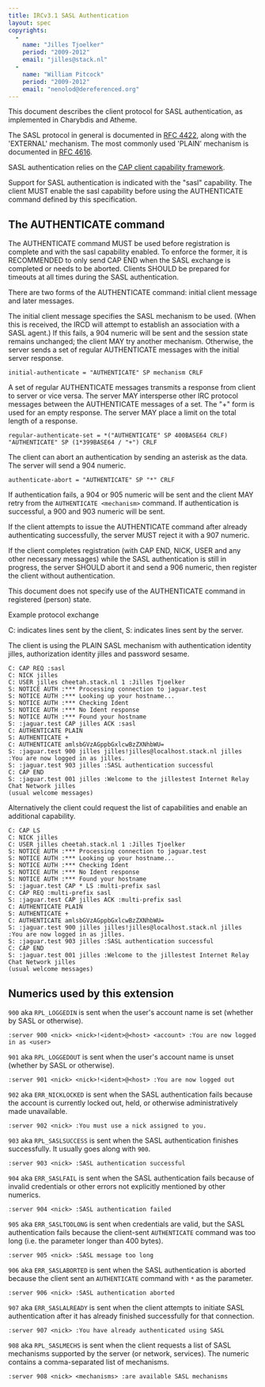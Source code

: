 ```yaml
---
title: IRCv3.1 SASL Authentication
layout: spec
copyrights:
  -
    name: "Jilles Tjoelker"
    period: "2009-2012"
    email: "jilles@stack.nl"
  -
    name: "William Pitcock"
    period: "2009-2012"
    email: "nenolod@dereferenced.org"
---
```

This document describes the client protocol for SASL authentication, as
implemented in Charybdis and Atheme.

The SASL protocol in general is documented in
[RFC 4422](https://tools.ietf.org/html/rfc4422), along with the 'EXTERNAL'
mechanism. The most commonly used 'PLAIN' mechanism is documented in
[RFC 4616](https://tools.ietf.org/html/rfc4616).

SASL authentication relies on the
[CAP client capability framework](../core/capability-negotiation-3.1.html).

Support for SASL authentication is indicated with the "sasl" capability.
The client MUST enable the sasl capability before using the AUTHENTICATE
command defined by this specification.

## The AUTHENTICATE command

The AUTHENTICATE command MUST be used before registration is complete and
with the sasl capability enabled. To enforce the former, it is RECOMMENDED
to only send CAP END when the SASL exchange is completed or needs to be
aborted. Clients SHOULD be prepared for timeouts at all times during the SASL
authentication.

There are two forms of the AUTHENTICATE command: initial client message and
later messages.

The initial client message specifies the SASL mechanism to be used. (When this
is received, the IRCD will attempt to establish an association with a SASL
agent.) If this fails, a 904 numeric will be sent and the session state remains
unchanged; the client MAY try another mechanism. Otherwise, the server sends
a set of regular AUTHENTICATE messages with the initial server response.

    initial-authenticate = "AUTHENTICATE" SP mechanism CRLF

A set of regular AUTHENTICATE messages transmits a response from client to
server or vice versa. The server MAY intersperse other IRC protocol messages
between the AUTHENTICATE messages of a set. The "+" form is used for an empty
response. The server MAY place a limit on the total length of a response.

    regular-authenticate-set = *("AUTHENTICATE" SP 400BASE64 CRLF)
	"AUTHENTICATE" SP (1*399BASE64 / "+") CRLF

The client can abort an authentication by sending an asterisk as the data.
The server will send a 904 numeric.

    authenticate-abort = "AUTHENTICATE" SP "*" CRLF

If authentication fails, a 904 or 905 numeric will be sent and the
client MAY retry from the `AUTHENTICATE <mechanism>` command.
If authentication is successful, a 900 and 903 numeric will be sent.

If the client attempts to issue the AUTHENTICATE command after already
authenticating successfully, the server MUST reject it with a 907 numeric.

If the client completes registration (with CAP END, NICK, USER and any other
necessary messages) while the SASL authentication is still in progress, the
server SHOULD abort it and send a 906 numeric, then register the client
without authentication.

This document does not specify use of the AUTHENTICATE command in
registered (person) state.

Example protocol exchange

C: indicates lines sent by the client, S: indicates lines sent by the server.

The client is using the PLAIN SASL mechanism with authentication identity
jilles, authorization identity jilles and password sesame.

    C: CAP REQ :sasl
    C: NICK jilles
    C: USER jilles cheetah.stack.nl 1 :Jilles Tjoelker
    S: NOTICE AUTH :*** Processing connection to jaguar.test
    S: NOTICE AUTH :*** Looking up your hostname...
    S: NOTICE AUTH :*** Checking Ident
    S: NOTICE AUTH :*** No Ident response
    S: NOTICE AUTH :*** Found your hostname
    S: :jaguar.test CAP jilles ACK :sasl 
    C: AUTHENTICATE PLAIN
    S: AUTHENTICATE +
    C: AUTHENTICATE amlsbGVzAGppbGxlcwBzZXNhbWU=
    S: :jaguar.test 900 jilles jilles!jilles@localhost.stack.nl jilles :You are now logged in as jilles.
    S: :jaguar.test 903 jilles :SASL authentication successful
    C: CAP END
    S: :jaguar.test 001 jilles :Welcome to the jillestest Internet Relay Chat Network jilles
    (usual welcome messages)

Alternatively the client could request the list of capabilities and enable
an additional capability.

    C: CAP LS
    C: NICK jilles
    C: USER jilles cheetah.stack.nl 1 :Jilles Tjoelker
    S: NOTICE AUTH :*** Processing connection to jaguar.test
    S: NOTICE AUTH :*** Looking up your hostname...
    S: NOTICE AUTH :*** Checking Ident
    S: NOTICE AUTH :*** No Ident response
    S: NOTICE AUTH :*** Found your hostname
    S: :jaguar.test CAP * LS :multi-prefix sasl
    C: CAP REQ :multi-prefix sasl
    S: :jaguar.test CAP jilles ACK :multi-prefix sasl 
    C: AUTHENTICATE PLAIN
    S: AUTHENTICATE +
    C: AUTHENTICATE amlsbGVzAGppbGxlcwBzZXNhbWU=
    S: :jaguar.test 900 jilles jilles!jilles@localhost.stack.nl jilles :You are now logged in as jilles.
    S: :jaguar.test 903 jilles :SASL authentication successful
    C: CAP END
    S: :jaguar.test 001 jilles :Welcome to the jillestest Internet Relay Chat Network jilles
    (usual welcome messages)

## Numerics used by this extension

`900` aka `RPL_LOGGEDIN` is sent when the user's account name is set (whether by SASL or otherwise).

    :server 900 <nick> <nick>!<ident>@<host> <account> :You are now logged in as <user>

`901` aka `RPL_LOGGEDOUT` is sent when the user's account name is unset (whether by SASL or otherwise).

    :server 901 <nick> <nick>!<ident>@<host> :You are now logged out

`902` aka `ERR_NICKLOCKED` is sent when the SASL authentication fails because the account is currently locked out, held, or otherwise administratively made unavailable.

    :server 902 <nick> :You must use a nick assigned to you.

`903` aka `RPL_SASLSUCCESS` is sent when the SASL authentication finishes successfully. It usually goes along with `900`.

    :server 903 <nick> :SASL authentication successful

`904` aka `ERR_SASLFAIL` is sent when the SASL authentication fails because of invalid credentials or other errors not explicitly mentioned by other numerics.

    :server 904 <nick> :SASL authentication failed

`905` aka `ERR_SASLTOOLONG` is sent when credentials are valid, but the SASL authentication fails because the client-sent `AUTHENTICATE` command was too long (i.e. the parameter longer than 400 bytes).

    :server 905 <nick> :SASL message too long

`906` aka `ERR_SASLABORTED` is sent when the SASL authentication is aborted because the client sent an `AUTHENTICATE` command with `*` as the parameter.

    :server 906 <nick> :SASL authentication aborted

`907` aka `ERR_SASLALREADY` is sent when the client attempts to initiate SASL authentication after it has already finished successfully for that connection.

    :server 907 <nick> :You have already authenticated using SASL

`908` aka `RPL_SASLMECHS` is sent when the client requests a list of SASL mechanisms supported by the server (or network, services). The numeric contains a comma-separated list of mechanisms.

    :server 908 <nick> <mechanisms> :are available SASL mechanisms
